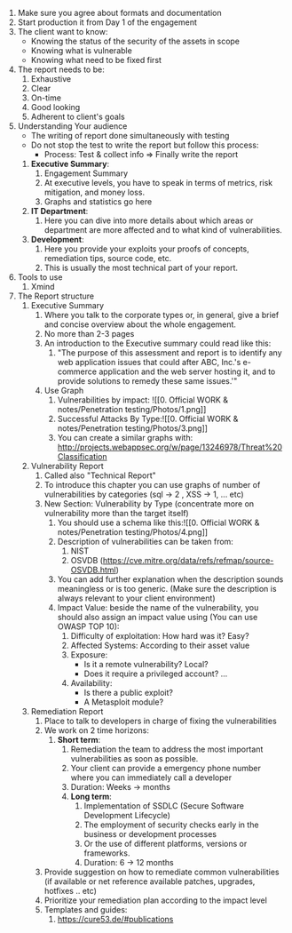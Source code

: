1. Make sure you agree about formats and documentation
2. Start production it from Day 1 of the engagement
3. The client want to know:
	- Knowing the status of the security of the assets in scope
	- Knowing what is vulnerable
	- Knowing what need to be fixed first
4. The report needs to be:
	1. Exhaustive
	2. Clear
	3. On-time
	4. Good looking
	5. Adherent to client's goals
5. Understanding Your audience
	- The writing of report done simultaneously with testing
	- Do not stop the test to write the report but follow this process:
		- Process: Test & collect info => Finally write the report 
	1. __Executive Summary__:
		1. Engagement Summary
		2. At executive levels, you have to speak in terms of metrics, risk mitigation, and money loss.
		3. Graphs and statistics go here
	2. __IT Department__: 
		1. Here you can dive into more details about which areas or department are more affected and to what kind of vulnerabilities.
	3. __Development__:
		1. Here you provide your exploits your proofs of concepts, remediation tips, source code, etc.
		2. This is usually the most technical part of your report.
6. Tools to use
	1. Xmind
7. The Report structure
	1. Executive Summary
		1. Where you talk to the corporate types or, in general, give a brief and concise overview about the whole engagement.
		2. No more than 2-3 pages
		3. An introduction to the Executive summary could read like this:
			1. "The purpose of this assessment and report is to identify any web application issues that could after ABC, Inc.'s e-commerce application and the web server hosting it, and to provide solutions to remedy these same issues.'"
		4. Use Graph
			1. Vulnerabilities by impact: ![[0. Official WORK & notes/Penetration testing/Photos/1.png]]
			2. Successful Attacks By Type:![[0. Official WORK & notes/Penetration testing/Photos/3.png]]
			3. You can create a similar graphs with: http://projects.webappsec.org/w/page/13246978/Threat%20Classification
	2. Vulnerability Report
		1. Called also "Technical Report"
		2. To introduce this chapter you can use graphs of number of vulnerabilities by categories (sql -> 2 , XSS -> 1, ... etc)
		3. New Section: Vulnerability by Type (concentrate more on vulnerability more than the target itself)
			1. You should use a schema like this:![[0. Official WORK & notes/Penetration testing/Photos/4.png]]
			2. Description of vulnerabilities can be taken from:
				1. NIST
				2. OSVDB (https://cve.mitre.org/data/refs/refmap/source-OSVDB.html)
			3. You can add further explanation when the description sounds meaningless or is too generic. (Make sure the description is always relevant to your client environment)
			4. Impact Value: beside the name of the vulnerability, you should also assign an impact value using (You can use OWASP TOP 10):
				1. Difficulty of exploitation: How hard was it? Easy?
				2. Affected Systems: According to their asset value
				3. Exposure:
					- Is it a remote vulnerability? Local?
					- Does it require a privileged account? ...
				4. Availability: 
					- Is there a public exploit?
					- A Metasploit module?
	3. Remediation Report
		1. Place to talk to developers in charge of fixing the vulnerabilities
		2. We work on 2 time horizons:
			1. __Short term__: 
				1. Remediation the team to address the most important vulnerabilities as soon as possible.
				2. Your client can provide a emergency phone number where you can immediately call a developer
				3. Duration: Weeks -> months
				4. __Long term__:
					1. Implementation of SSDLC (Secure Software Development Lifecycle)
					2. The employment of security checks early in the business or development processes
					3. Or the use of different platforms, versions or frameworks.
					4. Duration: 6 -> 12 months
		3. Provide suggestion on how to remediate common vulnerabilities (if available or net reference available patches, upgrades, hotfixes .. etc)
		4. Prioritize your remediation plan according to the impact level
		5. Templates and guides: 
			1. https://cure53.de/#publications

